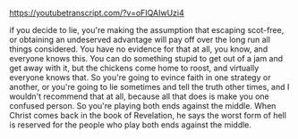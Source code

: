 https://youtubetranscript.com/?v=oFIQAIwUzi4

 if you decide to lie, you're making the assumption that escaping scot-free, or obtaining an undeserved advantage will pay off over the long run all things considered. You have no evidence for that at all, you know, and everyone knows this. You can do something stupid to get out of a jam and get away with it, but the chickens come home to roost, and virtually everyone knows that. So you're going to evince faith in one strategy or another, or you're going to lie sometimes and tell the truth other times, and I wouldn't recommend that at all, because all that does is make you one confused person. So you're playing both ends against the middle. When Christ comes back in the book of Revelation, he says the worst form of hell is reserved for the people who play both ends against the middle.